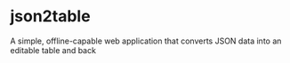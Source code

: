# json2table
A simple, offline-capable web application that converts JSON data into an editable table and back 
